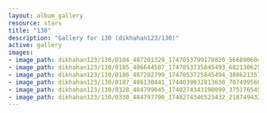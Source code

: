 ```yaml
---
layout: album_gallery
resource: stars
title: "130"
description: "Gallery for 130 (dikhahan123/130)"
active: gallery
images:
- image_path: dikhahan123/130/0184_487201329_1747053799178820_566890604616346958_n.jpg
- image_path: dikhahan123/130/0185_486644507_1747053735845493_6821306257388629303_n.jpg
- image_path: dikhahan123/130/0186_487202799_1747053725845494_3886213578128480450_n.jpg
- image_path: dikhahan123/130/0187_486130441_1744039032813630_7074995606104270777_n.jpg
- image_path: dikhahan123/130/0328_484799045_1740274343190099_3751765453940124055_n.jpg
- image_path: dikhahan123/130/0330_484797790_1740274346523432_2187494325173680979_n.jpg
---
```

